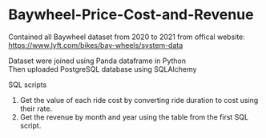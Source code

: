 # Baywheel-Price-Cost-and-Revenue

Contained all Baywheel dataset from 2020 to 2021 from offical website:\
https://www.lyft.com/bikes/bay-wheels/system-data

Dataset were joined using Panda dataframe in Python\
Then uploaded PostgreSQL database using SQLAlchemy

SQL scripts
1. Get the value of each ride cost by converting ride duration to cost using their rate.
2. Get the revenue by month and year using the table from the first SQL script.
